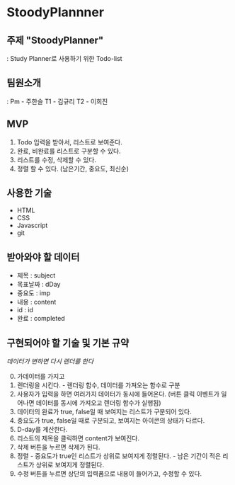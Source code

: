 # StoodyPlannner

## 주제 "StoodyPlanner"

: Study Planner로 사용하기 위한 Todo-list

## 팀원소개

: Pm - 주한슬
  T1 - 김규리
  T2 - 이희진

## MVP
  
  1. Todo 입력을 받아서, 리스트로 보여준다.
  2. 완료, 비완료를 리스트로 구분할 수 있다. 
  3. 리스트를 수정, 삭제할 수 있다. 
  4. 정렬 할 수 있다. (남은기간, 중요도, 최신순)

## 사용한 기술
  
  - HTML
  - CSS
  - Javascript
  - git

## 받아와야 할 데이터

  - 제목 : subject
  - 목표날짜 : dDay
  - 중요도 : imp
  - 내용 : content
  - id : id
  - 완료 : completed


## 구현되어야 할 기술 및 기본 규약

*데이터가 변하면 다시 렌더를 한다*

  0. 가데이터를 가지고
  1. 렌더링을 시킨다.
    - 렌더링 함수, 데이터를 가져오는 함수로 구분
  2. 사용자가 입력을 하면 여러가지 데이터가 동시에 들어온다. (버튼 클릭 이벤트가 일어나면 데이터를 동시에 가져오고 렌더링 함수가 실행됨)
  3. 데이터의 완료가 true, false일 때 보여지는 리스트가 구분되어 있다. 
  4. 중요도가 true, false일 때로 구분되고, 보여지는 아이콘의 상태가 다르다.
  5. D-day를 계산한다. 
  6. 리스트의 제목을 클릭하면 content가 보여진다.
  7. 삭제 버튼을 누르면 삭제가 된다. 
  8. 정렬
    - 중요도가 true인 리스트가 상위로 보여지게 정렬된다.
    - 남은 기간이 적은 리스트가 상위로 보여지게 정렬된다.
  9. 수정 버튼을 누르면 상단의 입력폼으로 내용이 들어가고, 수정할 수 있다.